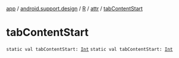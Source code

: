 [app](../../../index.md) / [android.support.design](../../index.md) / [R](../index.md) / [attr](index.md) / [tabContentStart](./tab-content-start.md)

# tabContentStart

`static val tabContentStart: `[`Int`](https://kotlinlang.org/api/latest/jvm/stdlib/kotlin/-int/index.html)
`static val tabContentStart: `[`Int`](https://kotlinlang.org/api/latest/jvm/stdlib/kotlin/-int/index.html)